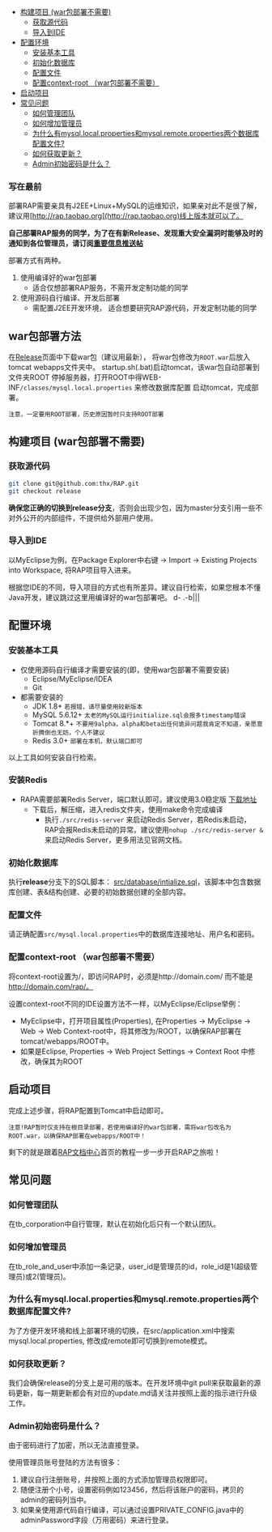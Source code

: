 <!-- START doctoc generated TOC please keep comment here to allow auto update -->
<!-- DON'T EDIT THIS SECTION, INSTEAD RE-RUN doctoc TO UPDATE -->


- [构建项目 (war包部署不需要)](#%E6%9E%84%E5%BB%BA%E9%A1%B9%E7%9B%AE-war%E5%8C%85%E9%83%A8%E7%BD%B2%E4%B8%8D%E9%9C%80%E8%A6%81)
  - [获取源代码](#%E8%8E%B7%E5%8F%96%E6%BA%90%E4%BB%A3%E7%A0%81)
  - [导入到IDE](#%E5%AF%BC%E5%85%A5%E5%88%B0ide)
- [配置环境](#%E9%85%8D%E7%BD%AE%E7%8E%AF%E5%A2%83)
  - [安装基本工具](#%E5%AE%89%E8%A3%85%E5%9F%BA%E6%9C%AC%E5%B7%A5%E5%85%B7)
  - [初始化数据库](#%E5%88%9D%E5%A7%8B%E5%8C%96%E6%95%B0%E6%8D%AE%E5%BA%93)
  - [配置文件](#%E9%85%8D%E7%BD%AE%E6%96%87%E4%BB%B6)
  - [配置context-root （war包部署不需要）](#%E9%85%8D%E7%BD%AEcontext-root-%EF%BC%88war%E5%8C%85%E9%83%A8%E7%BD%B2%E4%B8%8D%E9%9C%80%E8%A6%81%EF%BC%89)
- [启动项目](#%E5%90%AF%E5%8A%A8%E9%A1%B9%E7%9B%AE)
- [常见问题](#%E5%B8%B8%E8%A7%81%E9%97%AE%E9%A2%98)
  - [如何管理团队](#%E5%A6%82%E4%BD%95%E7%AE%A1%E7%90%86%E5%9B%A2%E9%98%9F)
  - [如何增加管理员](#%E5%A6%82%E4%BD%95%E5%A2%9E%E5%8A%A0%E7%AE%A1%E7%90%86%E5%91%98)
  - [为什么有mysql.local.properties和mysql.remote.properties两个数据库配置文件?](#%E4%B8%BA%E4%BB%80%E4%B9%88%E6%9C%89mysqllocalproperties%E5%92%8Cmysqlremoteproperties%E4%B8%A4%E4%B8%AA%E6%95%B0%E6%8D%AE%E5%BA%93%E9%85%8D%E7%BD%AE%E6%96%87%E4%BB%B6)
  - [如何获取更新？](#%E5%A6%82%E4%BD%95%E8%8E%B7%E5%8F%96%E6%9B%B4%E6%96%B0%EF%BC%9F)
  - [Admin初始密码是什么？](#admin%E5%88%9D%E5%A7%8B%E5%AF%86%E7%A0%81%E6%98%AF%E4%BB%80%E4%B9%88%EF%BC%9F)

<!-- END doctoc generated TOC please keep comment here to allow auto update -->


### 写在最前
部署RAP需要亲具有J2EE+Linux+MySQL的运维知识，如果亲对此不是很了解，建议用[http://rap.taobao.org](http://rap.taobao.org)线上版本就可以了。

**自己部署RAP服务的同学，为了在有新Release、发现重大安全漏洞时能够及时的通知到各位管理员，请订阅[重要信息推送帖](https://github.com/thx/RAP/issues/234)**

部署方式有两种。

1. 使用编译好的war包部署
    * 适合仅想部署RAP服务，不需开发定制功能的同学
2. 使用源码自行编译、开发后部署
    * 需配置J2EE开发环境， 适合想要研究RAP源代码，开发定制功能的同学

## war包部署方法

在[Release](https://github.com/thx/RAP/releases)页面中下载war包（建议用最新），
将war包修改为`ROOT.war`后放入tomcat webapps文件夹中。
startup.sh(.bat)启动tomcat，该war包自动部署到文件夹ROOT
停掉服务器，打开ROOT中得WEB-INF`/classes/mysql.local.properties` 来修改数据库配置
启动tomcat，完成部署。

```
注意，一定要用ROOT部署，历史原因暂时只支持ROOT部署
```

## 构建项目 (war包部署不需要)

### 获取源代码

```bash
git clone git@github.com:thx/RAP.git
git checkout release
```

**确保您正确的切换到release分支**，否则会出现少包，因为master分支引用一些不对外公开的内部组件，不提供给外部用户使用。

### 导入到IDE

以MyEclipse为例，在Package Explorer中右键 -> Import -> Existing Projects into Workspace, 将RAP项目导入进来。

根据您IDE的不同，导入项目的方式也有所差异。建议自行检索，如果您根本不懂Java开发，建议跳过这里用编译好的war包部署吧。 d-  .-b|||

## 配置环境

### 安装基本工具

* 仅使用源码自行编译才需要安装的(即，使用war包部署不需要安装)
    * Eclipse/MyEclipse/IDEA
    * Git
* 都需要安装的
    * JDK 1.8+ `若报错，请尽量使用较新版本`
    * MySQL 5.6.12+  `太老的MySQL运行initialize.sql会报多timestamp错误`
    * Tomcat 8.*+  `不要用9alpha，alpha和beta出任何诡异问题我肯定不知道，亲愿意折腾倒也无妨，个人不建议`
    * Redis 3.0+  `部署在本机，默认端口即可`

以上工具如何安装自行检索。

### 安装Redis
* RAPA需要部署Redis Server，端口默认即可。建议使用3.0稳定版 [下载地址](http://redis.io/download)
    * 下载后，解压缩，进入redis文件夹，使用make命令完成编译
        * 执行`./src/redis-server` 来启动Redis Server，若Redis未启动，RAP会报Redis未启动的异常。建议使用`nohup ./src/redis-server &` 来启动Redis Server，更多用法见官网文档。

### 初始化数据库

执行**release**分支下的SQL脚本： [src/database/intialize.sql](https://github.com/thx/RAP/blob/release/src/database/initialize.sql)，该脚本中包含数据库创建、表&结构创建、必要的初始数据创建的全部内容。

### 配置文件

请正确配置`src/mysql.local.properties`中的数据库连接地址、用户名和密码。

### 配置context-root （war包部署不需要）

将context-root设置为/，即访问RAP时，必须是http://domain.com/  而不能是 http://domain.com/rap/。

设置context-root不同的IDE设置方法不一样，以MyEclipse/Eclipse举例：
* MyEclipse中，打开项目属性(Properties), 在Properties -> MyEclipse -> Web -> Web Context-root中，将其修改为/ROOT，以确保RAP部署在tomcat/webapps/ROOT中。
* 如果是Eclipse, Properties -> Web Project Settings -> Context Root 中修改，确保其为ROOT

## 启动项目

完成上述步骤，将RAP配置到Tomcat中启动即可。

`注意!RAP暂时仅支持在根目录部署，若使用编译好的war包部署，需将war包改名为ROOT.war，以确保RAP部署在webapps/ROOT中！`

剩下的就是跟着[RAP文档中心](http://thx.alibaba-inc.com/RAP)首页的教程一步一步开启RAP之旅啦！

## 常见问题

### 如何管理团队

在tb_corporation中自行管理，默认在初始化后只有一个默认团队。

### 如何增加管理员

在tb\_role\_and\_user中添加一条记录，user_id是管理员的id，role_id是1(超级管理员)或2(管理员)。

### 为什么有mysql.local.properties和mysql.remote.properties两个数据库配置文件?

为了方便开发环境和线上部署环境的切换，在src/application.xml中搜索mysql.local.properties, 修改成remote即可切换到remote模式。

### 如何获取更新？

我们会确保release的分支上是可用的版本。在开发环境中git pull来获取最新的源码更新，每一期更新都会有对应的update.md请关注并按照上面的指示进行升级工作。

### Admin初始密码是什么？

由于密码进行了加密，所以无法直接登录。

使用管理员账号登陆的方法有很多：

1. 建议自行注册账号，并按照上面的方式添加管理员权限即可。
2. 随便注册个小号，设置密码例如123456，然后将该账户的密码，拷贝的admin的密码列当中。
3. 如果亲使用源代码自行编译，可以通过设置PRIVATE_CONFIG.java中的adminPassword字段（万用密码）来进行登录。
